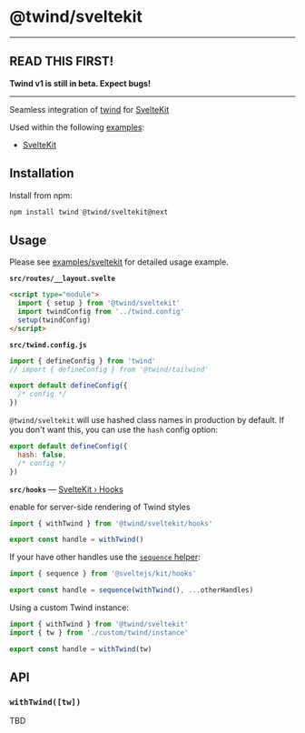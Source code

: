 # @twind/sveltekit

---

## READ THIS FIRST!

**Twind v1 is still in beta. Expect bugs!**

---

Seamless integration of [twind](https://www.npmjs.com/package/twind) for [SvelteKit](https://kit.svelte.dev)

Used within the following [examples](https://github.com/tw-in-js/twind/tree/next/examples):

- [SvelteKit](https://github.com/tw-in-js/twind/tree/next/examples/sveltekit)

## Installation

Install from npm:

```sh
npm install twind @twind/sveltekit@next
```

## Usage

Please see [examples/sveltekit](https://github.com/tw-in-js/twind/tree/next/examples/sveltekit) for detailed usage example.

**`src/routes/__layout.svelte`**

```html
<script type="module">
  import { setup } from '@twind/sveltekit'
  import twindConfig from '../twind.config'
  setup(twindConfig)
</script>
```

**`src/twind.config.js`**

```js
import { defineConfig } from 'twind'
// import { defineConfig } from '@twind/tailwind'

export default defineConfig({
  /* config */
})
```

`@twind/sveltekit` will use hashed class names in production by default. If you don't want this, you can use the `hash` config option:

```js
export default defineConfig({
  hash: false,
  /* config */
})
```

**`src/hooks`** — [SvelteKit › Hooks](https://kit.svelte.dev/docs#hooks)

enable for server-side rendering of Twind styles

```js
import { withTwind } from '@twind/sveltekit/hooks'

export const handle = withTwind()
```

If your have other handles use the [`sequence` helper](https://kit.svelte.dev/docs#modules-sveltejs-kit-hooks):

```js
import { sequence } from '@sveltejs/kit/hooks'

export const handle = sequence(withTwind(), ...otherHandles)
```

Using a custom Twind instance:

```js
import { withTwind } from '@twind/sveltekit'
import { tw } from './custom/twind/instance'

export const handle = withTwind(tw)
```

## API

### `withTwind([tw])`

TBD
